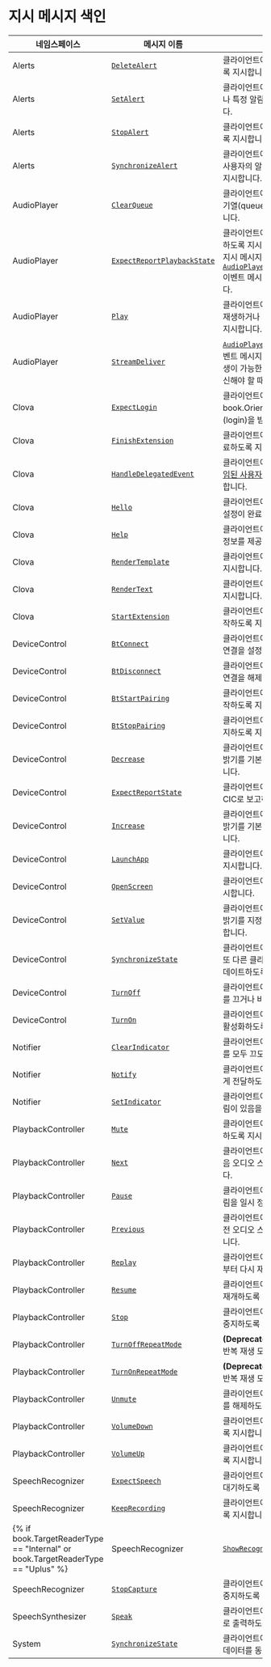 # 지시 메시지 색인

| 네임스페이스          | 메시지 이름       | 설명                                             |
|--------------------|----------------|-------------------------------------------------|
| Alerts             | [`DeleteAlert`](/CIC/References/CICInterface/Alerts.md#DeleteAlert)             | 클라이언트에게 특정 알람을 삭제하도록 지시합니다. |
| Alerts             | [`SetAlert`](/CIC/References/CICInterface/Alerts.md#SetAlert)                   | 클라이언트에게 알람을 새로 추가하거나 특정 알람을 수정하도록 지시합니다. |
| Alerts             | [`StopAlert`](/CIC/References/CICInterface/Alerts.md#StopAlert)                 | 클라이언트에게 특정 알람을 중지하도록 지시합니다.  |
| Alerts             | [`SynchronizeAlert`](/CIC/References/CICInterface/Alerts.md#SynchronizeAlert)   | 클라이언트에게 `payload` 필드에 있는 사용자의 알람 데이터를 동기화하도록 지시합니다.  |
| AudioPlayer        | [`ClearQueue`](/CIC/References/CICInterface/AudioPlayer.md#ClearQueue)          | 클라이언트에게 오디오 스트림 재생 대기열(queue)을 초기화하도록 지시합니다.                              |
| AudioPlayer        | [`ExpectReportPlaybackState`](/CIC/References/CICInterface/AudioPlayer.md#ExpectReportPlaybackState) | 클라이언트에게 현재 재생 상태를 보고하도록 지시합니다. 클라이언트는 이 지시 메시지를 받으면 [`AudioPlayer.ReportPlaybackState`](/CIC/References/CICInterface/AudioPlayer.md#ReportPlaybackState) 이벤트 메시지를 CIC로 전송해야 합니다. |
| AudioPlayer        | [`Play`](/CIC/References/CICInterface/AudioPlayer.md#Play)                      | 클라이언트에게 특정 오디오 스트림을 재생하거나 재생 대기열에 추가하도록 지시합니다.                          |
| AudioPlayer        | [`StreamDeliver`](/CIC/References/CICInterface/AudioPlayer.md#StreamDeliver)    | [`AudioPlayer.StreamRequested`](/CIC/References/CICInterface/AudioPlayer.md#StreamRequested) 이벤트 메시지의 응답이며, 실제 음악 재생이 가능한 오디오 스트림 정보를 수신해야 할 때 사용합니다. |
| Clova              | [`ExpectLogin`](/CIC/References/CICInterface/Clova.md#ExpectLogin)              | 클라이언트에게 사용자로부터 {{ book.OrientedService }} 계정 인증(login)을 받도록 지시합니다.          |
| Clova              | [`FinishExtension`](/CIC/References/CICInterface/Clova.md#FinishExtension)      | 클라이언트에게 특정 Extension을 종료하도록 지시합니다.                                             |
| Clova              | [`HandleDelegatedEvent`](/CIC/References/CICInterface/Clova.md#HandleDelegatedEvent) | 클라이언트에게 Clova 앱으로부터 [위임된 사용자의 요청을 처리](/CIC/Guides/Interact_with_CIC.md#HandleDelegation)하도록 지시합니다.   |
| Clova              | [`Hello`](/CIC/References/CICInterface/Clova.md#Hello)                          | 클라이언트에게 downchannel 연결 설정이 완료되었음을 알립니다.                                       |
| Clova              | [`Help`](/CIC/References/CICInterface/Clova.md#Help)                            | 클라이언트에게 미리 준비해둔 도움말 정보를 제공하도록 지시합니다.                                       |
| Clova              | [`RenderTemplate`](/CIC/References/CICInterface/Clova.md#RenderTemplate)        | 클라이언트에게 템플릿을 표시하도록 지시합니다.                                                     |
| Clova              | [`RenderText`](/CIC/References/CICInterface/Clova.md#RenderText)                | 클라이언트에게 텍스트를 표시하도록 지시합니다.                                                     |
| Clova              | [`StartExtension`](/CIC/References/CICInterface/Clova.md#StartExtension)        | 클라이언트에게 특정 Extension을 시작하도록 지시합니다.                                             |
| DeviceControl      | [`BtConnect`](/CIC/References/CICInterface/DeviceControl.md#BtConnect)          | 클라이언트에게 특정 블루투스 기기와 연결을 설정하도록 지시합니다.                                       |
| DeviceControl      | [`BtDisconnect`](/CIC/References/CICInterface/DeviceControl.md#BtDisconnect)    | 클라이언트에게 특정 블루투스 기기와 연결을 해제하도록 지시합니다.                                       |
| DeviceControl      | [`BtStartPairing`](/CIC/References/CICInterface/DeviceControl.md#BtStartPairing) | 클라이언트에게 블루투스 페어링을 시작하도록 지시합니다.                                              |
| DeviceControl      | [`BtStopPairing`](/CIC/References/CICInterface/DeviceControl.md#BtStopPairing)   | 클라이언트에게 블루투스 페어링을 중지하도록 지시합니다.                                              |
| DeviceControl      | [`Decrease`](/CIC/References/CICInterface/DeviceControl.md#Decrease)             | 클라이언트에게 스피커 볼륨 또는 화면 밝기를 기본 단위만큼 줄이도록 지시합니다.                            |
| DeviceControl      | [`ExpectReportState`](/CIC/References/CICInterface/DeviceControl.md#ExpectReportState) | 클라이언트에게 기기의 현재 상태를 CIC로 보고하도록 지시합니다.                                  |
| DeviceControl      | [`Increase`](/CIC/References/CICInterface/DeviceControl.md#Increase)             | 클라이언트에게 스피커 볼륨 또는 화면 밝기를 기본 단위만큼 높이도록 지시합니다.                            |
| DeviceControl      | [`LaunchApp`](/CIC/References/CICInterface/DeviceControl.md#LaunchApp)           | 클라이언트에게 특정 앱을 실행하도록 지시합니다.                                                    |
| DeviceControl      | [`OpenScreen`](/CIC/References/CICInterface/DeviceControl.md#OpenScreen)         | 클라이언트에게 설정 화면을 열도록 지시합니다.                                                     |
| DeviceControl      | [`SetValue`](/CIC/References/CICInterface/DeviceControl.md#SetValue)            | 클라이언트에게 스피커 볼륨 또는 화면 밝기를 지정한 값으로 설정하도록 지시합니다.                           |
| DeviceControl      | [`SynchronizeState`](/CIC/References/CICInterface/DeviceControl.md#SynchronizeState) | 클라이언트에게 사용자 계정에 등록된 또 다른 클라이언트 기기의 상태를 업데이트하도록 지시합니다.           |
| DeviceControl      | [`TurnOff`](/CIC/References/CICInterface/DeviceControl.md#TurnOff)               | 클라이언트에게 지정한 기능이나 모드를 끄거나 비활성화하도록 지시합니다.                                  |
| DeviceControl      | [`TurnOn`](/CIC/References/CICInterface/DeviceControl.md#TurnOn)                 | 클라이언트에게 지정한 기능을 켜거나 활성화하도록 지시합니다.                                          |
| Notifier           | [`ClearIndicator`](/CIC/References/CICInterface/Notifier.md#ClearIndicator)      | 클라이언트에게 알림을 나타내는 표시를 모두 끄도록 지시합니다.                                         |
| Notifier           | [`Notify`](/CIC/References/CICInterface/Notifier.md#Notify)                      | 클라이언트에게 알림 내용을 사용자에게 전달하도록 지시합니다.                                          |
| Notifier           | [`SetIndicator`](/CIC/References/CICInterface/Notifier.md#SetIndicator)          | 클라이언트에게 사용자가 읽지 않은 알림이 있음을 표시하도록 지시합니다.                                  |
| PlaybackController | [`Mute`](/CIC/References/CICInterface/PlaybackController.md#Mute)               | 클라이언트에게 스피커 볼륨을 음소거하도록 지시합니다.                                                |
| PlaybackController | [`Next`](/CIC/References/CICInterface/PlaybackController.md#Next)               | 클라이언트에게 재생 대기열에 있는 다음 오디오 스트림 재생하도록 지시합니다.                               |
| PlaybackController | [`Pause`](/CIC/References/CICInterface/PlaybackController.md#Pause)             | 클라이언트에게 재생 중인 오디오 스트림을 일시 정지하도록 지시합니다.                                    |
| PlaybackController | [`Previous`](/CIC/References/CICInterface/PlaybackController.md#Previous)       | 클라이언트에게 재생 대기열에 있는 이전 오디오 스트림을 재생하도록 지시합니다.                              |
| PlaybackController | [`Replay`](/CIC/References/CICInterface/PlaybackController.md#Replay)           | 클라이언트에게 오디오 스트림을 처음부터 다시 재생하도록 지시합니다.                                     |
| PlaybackController | [`Resume`](/CIC/References/CICInterface/PlaybackController.md#Resume)           | 클라이언트에게 오디오 스트림 재생을 재개하도록 지시합니다.                                            |
| PlaybackController | [`Stop`](/CIC/References/CICInterface/PlaybackController.md#Stop)               | 클라이언트에게 오디오 스트림 재생을 중지하도록 지시합니다.                                            |
| PlaybackController | [`TurnOffRepeatMode`](/CIC/References/CICInterface/PlaybackController.md#TurnOffRepeatMode) | **(Deprecated)** 클라이언트에게 한 곡 반복 재생 모드를 끄도록 지시합니다.                                  |
| PlaybackController | [`TurnOnRepeatMode`](/CIC/References/CICInterface/PlaybackController.md#TurnOnRepeatMode) | **(Deprecated)** 클라이언트에게 한 곡 반복 재생 모드를 켜도록 지시합니다.                                    |
| PlaybackController | [`Unmute`](/CIC/References/CICInterface/PlaybackController.md#Unmute)           | 클라이언트에게 스피커 볼륨의 음소거를 해제하도록 지시합니다.                                           |
| PlaybackController | [`VolumeDown`](/CIC/References/CICInterface/PlaybackController.md#VolumeDown)   | 클라이언트에게 스피커 볼륨을 낮추도록 지시합니다.                                                   |
| PlaybackController | [`VolumeUp`](/CIC/References/CICInterface/PlaybackController.md#VolumeUp)       | 클라이언트에게 스피커 볼륨을 높이도록 지시합니다.                                                   |
| SpeechRecognizer   | [`ExpectSpeech`](/CIC/References/CICInterface/SpeechRecognizer.md#ExpectSpeech) | 클라이언트에게 사용자의 음성 입력을 대기하도록 지시합니다.                                            |
| SpeechRecognizer   | [`KeepRecording`](/CIC/References/CICInterface/SpeechRecognizer.md#KeepRecording) | 클라이언트에게 음성 입력을 계속 받도록 지시합니다.                                                |
{% if book.TargetReaderType == "Internal" or book.TargetReaderType == "Uplus" %}| SpeechRecognizer   | [`ShowRecognizedText`](/CIC/References/CICInterface/SpeechRecognizer.md#ShowRecognizedText) | 클라이언트에게 인식된 사용자 음성을 실시간으로 전달합니다.                                |
| SpeechRecognizer   | [`StopCapture`](/CIC/References/CICInterface/SpeechRecognizer.md#StopCapture)   | 클라이언트에게 사용자의 음성 인식을 중지하도록 지시합니다.                                            |{% else %}| SpeechRecognizer   | [`StopCapture`](/CIC/References/CICInterface/SpeechRecognizer.md#StopCapture)   | 클라이언트에게 사용자의 음성 인식을 중지하도록 지시합니다.                                            |{% endif %}
| SpeechSynthesizer  | [`Speak`](/CIC/References/CICInterface/SpeechSynthesizer.md#Speak)                 | 클라이언트에게 합성된 TTS를 스피커로 출력하도록 지시합니다.                                |
| System             | [`SynchronizeState`](/CIC/References/CICInterface/System.md#SynchronizeState) | 클라이언트에게 `payload` 필드에 있는 데이터를 동기화하도록 지시합니다.                                   |
